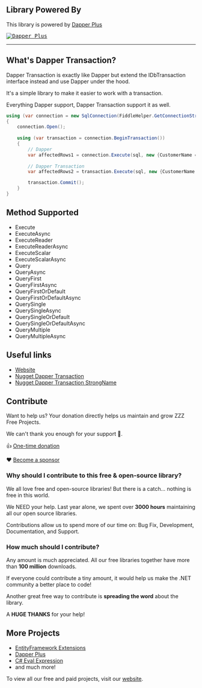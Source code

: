 ## Library Powered By

This library is powered by [Dapper Plus](https://dapper-plus.net/)

<a href="https://dapper-plus.net/">
<kbd>
<img src="https://zzzprojects.github.io/images/logo/dapper-plus-add.png" alt="Dapper Plus" />
</kbd>
</a>

---

## What's Dapper Transaction?
Dapper Transaction is exactly like Dapper but extend the IDbTransaction interface instead and use Dapper under the hood.

It's a simple library to make it easier to work with a transaction.

Everything Dapper support, Dapper Transaction support it as well.

```csharp
using (var connection = new SqlConnection(FiddleHelper.GetConnectionStringSqlServerW3Schools()))
{
	connection.Open();
	
	using (var transaction = connection.BeginTransaction())
	{
		// Dapper
		var affectedRows1 = connection.Execute(sql, new {CustomerName = "Mark"}, transaction: transaction);
		
		// Dapper Transaction
		var affectedRows2 = transaction.Execute(sql, new {CustomerName = "Mark"});

		transaction.Commit();
	}
}
```

## Method Supported

- Execute
- ExecuteAsync
- ExecuteReader
- ExecuteReaderAsync
- ExecuteScalar
- ExecuteScalarAsync
- Query
- QueryAsync
- QueryFirst
- QueryFirstAsync
- QueryFirstOrDefault
- QueryFirstOrDefaultAsync
- QuerySingle
- QuerySingleAsync
- QuerySingleOrDefault
- QuerySingleOrDefaultAsync
- QueryMultiple
- QueryMultipleAsync

## Useful links

- [Website](https://dapper-tutorial.net/transaction)
- [Nugget Dapper Transaction](https://www.nuget.org/packages/Dapper.Transaction/)
- [Nugget Dapper Transaction StrongName](https://www.nuget.org/packages/Dapper.Transaction.StrongName/)

## Contribute

Want to help us? Your donation directly helps us maintain and grow ZZZ Free Projects. 

We can't thank you enough for your support 🙏.

👍 [One-time donation](https://zzzprojects.com/contribute)

❤️ [Become a sponsor](https://github.com/sponsors/zzzprojects) 

### Why should I contribute to this free & open-source library?
We all love free and open-source libraries! But there is a catch... nothing is free in this world.

We NEED your help. Last year alone, we spent over **3000 hours** maintaining all our open source libraries.

Contributions allow us to spend more of our time on: Bug Fix, Development, Documentation, and Support.

### How much should I contribute?
Any amount is much appreciated. All our free libraries together have more than **100 million** downloads.

If everyone could contribute a tiny amount, it would help us make the .NET community a better place to code!

Another great free way to contribute is  **spreading the word** about the library.

A **HUGE THANKS** for your help!

## More Projects

- [EntityFramework Extensions](https://entityframework-extensions.net/)
- [Dapper Plus](https://dapper-plus.net/)
- [C# Eval Expression](https://eval-expression.net/)
- and much more! 

To view all our free and paid projects, visit our [website](https://zzzprojects.com/).
